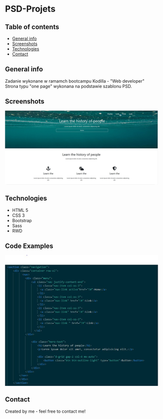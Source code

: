 # PSD-Projets

## Table of contents
* [General info](#general-info)
* [Screenshots](#screenshots)
* [Technologies](#technologies)
* [Contact](#contact)

## General info
Zadanie wykonane w ramamch bootcampu Kodilla - "Web developer"
Strona typu "one page" wykonana na podstawie szablonu PSD.


## Screenshots
![Example screenshot](./src/images/project_2.jpg)

## Technologies

   * HTML 5
   * CSS 3
   * Bootstrap 
   * Sass
   * RWD
    
## Code Examples
![Example screenshot](./src/images/kod1.jpg)
	
				
## Contact
Created by me - feel free to contact me!
